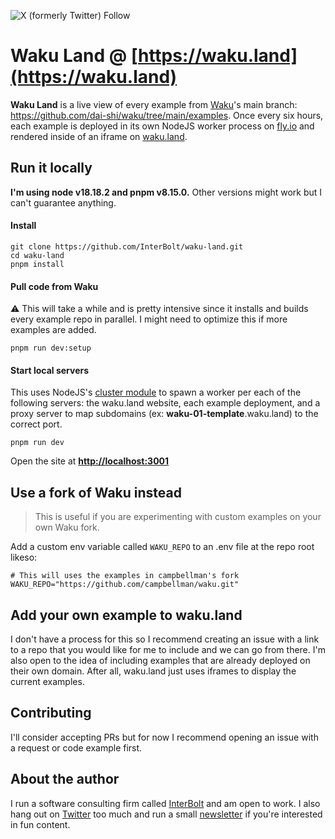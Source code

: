 ![X (formerly Twitter) Follow](https://img.shields.io/twitter/follow/interbolt_colin)

# Waku Land @ [https://waku.land](https://waku.land)

**Waku Land** is a live view of every example from [Waku](https://github.com/dai-shi/waku)'s main branch: https://github.com/dai-shi/waku/tree/main/examples. Once every six hours, each example is deployed in its own NodeJS worker process on [fly.io](https://fly.io/) and rendered inside of an iframe on [waku.land](https://waku.land/).

## Run it locally

**I'm using node v18.18.2 and pnpm v8.15.0.** Other versions might work but I can't guarantee anything.

#### Install

```shell
git clone https://github.com/InterBolt/waku-land.git
cd waku-land
pnpm install
```

#### Pull code from Waku

⚠️ This will take a while and is pretty intensive since it installs and builds every example repo in parallel. I might need to optimize this if more examples are added.

```shell
pnpm run dev:setup
```

#### Start local servers

This uses NodeJS's [cluster module](https://nodejs.org/api/cluster.html) to spawn a worker per each of the following servers: the waku.land website, each example deployment, and a proxy server to map subdomains (ex: **waku-01-template**.waku.land) to the correct port.

```shell
pnpm run dev
```

Open the site at **[http://localhost:3001](http://localhost:3001)**

## Use a fork of Waku instead

> This is useful if you are experimenting with custom examples on your own Waku fork. 

Add a custom env variable called `WAKU_REPO` to an .env file at the repo root likeso:

```shell
# This will uses the examples in campbellman's fork
WAKU_REPO="https://github.com/campbellman/waku.git"
```

## Add your own example to waku.land

I don't have a process for this so I recommend creating an issue with a link to a repo that you would like for me to include and we can go from there. I'm also open to the idea of including examples that are already deployed on their own domain. After all, waku.land just uses iframes to display the current examples.

## Contributing

I'll consider accepting PRs but for now I recommend opening an issue with a request or code example first.

## About the author

I run a software consulting firm called [InterBolt](https://interbolt.org) and am open to work. I also hang out on [Twitter](https://twitter.com/interbolt_colin) too much and run a small [newsletter](https://interbolt.ck.page/8e222f4c7a) if you're interested in fun content.

